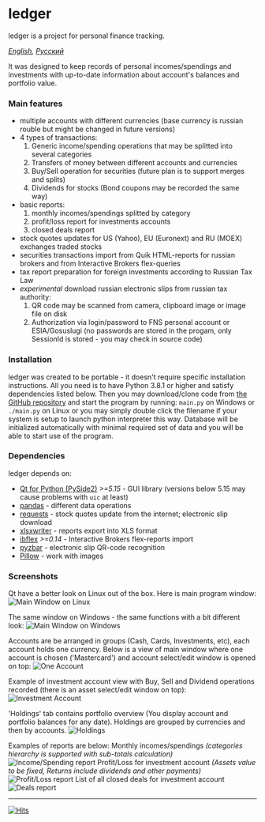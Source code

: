 # ledger
ledger is a project for personal finance tracking.

*[English](README.md), [Русский](README.ru.md)*

It was designed to keep records of personal incomes/spendings and investments with up-to-date information about account's balances and portfolio value.

### Main features
- multiple accounts with different currencies (base currency is russian rouble but might be changed in future versions)
- 4 types of transactions: 
    1. Generic income/spending operations that may be splitted into several categories
    2. Transfers of money between different accounts and currencies
    3. Buy/Sell operation for securities (future plan is to support merges and splits)
    4. Dividends for stocks (Bond coupons may be recorded the same way)
- basic reports:
    1. monthly incomes/spendings splitted by category
    2. profit/loss report for investments accounts
    3. closed deals report 
- stock quotes updates for US (Yahoo), EU (Euronext) and RU (MOEX) exchanges traded stocks
- securities transactions import from Quik HTML-reports for russian brokers and from Interactive Brokers flex-queries
- tax report preparation for foreign investments according to Russian Tax Law
- *experimental* download russian electronic slips from russian tax authority:
    1. QR code may be scanned from camera, clipboard image or image file on disk
    2. Authorization via login/password to FNS personal account or ESIA/Gosuslugi (no passwords are stored in the progam, only SessionId is stored - you may check in source code)

### Installation
ledger was created to be portable - it doesn't require specific installation instructions. All you need is to have Python 3.8.1 or higher and satisfy dependencies listed below.
Then you may download/clone code from [the GitHub repository](https://github.com/titov-vv/ledger) and start the program by running: `main.py` on Windows or `./main.py` on Linux or you may simply double click the filename if your system is setup to launch python interpreter this way.
Database will be initialized automatically with minimal required set of data and you will be able to start use of the program.

### Dependencies
ledger depends on:
* [Qt for Python (PySide2)](https://wiki.qt.io/Qt_for_Python) *>=5.15* - GUI library (versions below 5.15 may cause problems with `uic` at least)
* [pandas](https://pandas.pydata.org/) - different data operations
* [requests](https://requests.readthedocs.io/) - stock quotes update from the internet; electronic slip download
* [xlsxwriter](https://xlsxwriter.readthedocs.io/) - reports export into XLS format
* [ibflex](https://github.com/csingley/ibflex) *>=0.14* - Interactive Brokers flex-reports import 
* [pyzbar](https://github.com/NaturalHistoryMuseum/pyzbar/) - electronic slip QR-code recognition
* [Pillow](https://pillow.readthedocs.io/en/stable/) - work with images

### Screenshots
Qt have a better look on Linux out of the box. Here is main program window:
![Main Window on Linux](https://github.com/titov-vv/ledger/blob/master/screenshots/main_linux.png?raw=true)

The same window on Windows - the same functions with a bit different look:
![Main Window on Windows](https://github.com/titov-vv/ledger/blob/master/screenshots/main_windows.png?raw=true)

Accounts are be arranged in groups (Cash, Cards, Investments, etc), each account holds one currency.
Below is a view of main window where one account is chosen ('Mastercard') and account select/edit window is opened on top:
![One Account](https://github.com/titov-vv/ledger/blob/master/screenshots/one_account_view.png?raw=true)

Example of investment account view with Buy, Sell and Dividend operations recorded (there is an asset select/edit window on top):
![Investment Account](https://github.com/titov-vv/ledger/blob/master/screenshots/stocks_and_investment_account.png?raw=true)

'Holdings' tab contains portfolio overview (You display account and portfolio balances for any date).
Holdings are grouped by currencies and then by accounts.
![Holdings](https://github.com/titov-vv/ledger/blob/master/screenshots/investment_portfolio_holdings.png?raw=true)

Examples of reports are below:
Monthly incomes/spendings *(categories hierarchy is supported with sub-totals calculation)*
![Income/Spending report](https://github.com/titov-vv/ledger/blob/master/screenshots/report_income_spending.png?raw=true)
Profit/Loss for investment account *(Assets value to be fixed, Returns include dividends and other payments)*
![Profit/Loss report](https://github.com/titov-vv/ledger/blob/master/screenshots/report_profit_loss.png?raw=true)
List of all closed deals for investment account
![Deals report](https://github.com/titov-vv/ledger/blob/master/screenshots/report_deals.png?raw=true)

 ---

[![Hits](https://hits.seeyoufarm.com/api/count/incr/badge.svg?url=https%3A%2F%2Ftitov-vv.github.io%2Fledger%2F&count_bg=%2379C83D&title_bg=%23555555&icon=&icon_color=%23E7E7E7&title=hits&edge_flat=false)](https://hits.seeyoufarm.com)